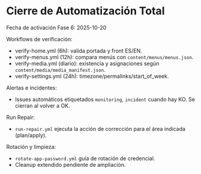 # Cierre de Automatización Total

Fecha de activación Fase 6: 2025-10-20

Workflows de verificación:
- verify-home.yml (6h): valida portada y front ES/EN.
- verify-menus.yml (12h): compara menús con `content/menus/menus.json`.
- verify-media.yml (diario): existencia y asignaciones según `content/media/media_manifest.json`.
- verify-settings.yml (24h): timezone/permalinks/start_of_week.

Alertas e incidentes:
- Issues automáticos etiquetados `monitoring`, `incident` cuando hay KO. Se cierran al volver a OK.

Run Repair:
- `run-repair.yml` ejecuta la acción de corrección para el área indicada (plan/apply).

Rotación y limpieza:
- `rotate-app-password.yml` guía de rotación de credencial.
- Cleanup extendido pendiente de ampliación.
